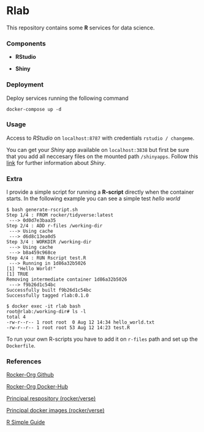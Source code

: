 # Rlab

This repository contains some **R** services for data science.

### Components

- **RStudio**

- **Shiny**

### Deployment

Deploy services running the following command

`docker-compose up -d`

### Usage

Access to *RStudio* on `localhost:8787` with credentials `rstudio / changeme`.

You can get your *Shiny* app available on `localhost:3838` but first be sure that you add all neccesary files on the mounted path `/shinyapps`. Follow this [link](https://shiny.rstudio.com/) for further information about *Shiny*.

### Extra

I provide a simple script for running a **R-script** directly when the container starts. In the following example you can see a simple test *hello world*

~~~
$ bash generate-rscript.sh 
Step 1/4 : FROM rocker/tidyverse:latest
 ---> 0d0d7e3baa35
Step 2/4 : ADD r-files /working-dir
 ---> Using cache
 ---> d6d8c13ea0d5
Step 3/4 : WORKDIR /working-dir
 ---> Using cache
 ---> b8a459c968ce
Step 4/4 : RUN Rscript test.R
 ---> Running in 1d86a32b5026
[1] "Hello World!"
[1] TRUE
Removing intermediate container 1d86a32b5026
 ---> f9b26d1c54bc
Successfully built f9b26d1c54bc
Successfully tagged rlab:0.1.0

$ docker exec -it rlab bash
root@rlab:/working-dir# ls -l
total 4
-rw-r--r-- 1 root root  0 Aug 12 14:34 hello_world.txt
-rw-r--r-- 1 root root 53 Aug 12 14:23 test.R
~~~

To run your own R-scripts you have to add it on `r-files` path and set up the `Dockerfile`.

### References

[Rocker-Org Github](https://github.com/rocker-org)

[Rocker-Org Docker-Hub](https://hub.docker.com/u/rocker/)

[Principal respository (rocker/verse)](https://github.com/rocker-org/rocker-versioned)

[Principal docker images (rocker/verse)](https://hub.docker.com/r/rocker/verse)

[R Simple Guide](https://www.datanalytics.com/libro_r/arboles-de-decision.html)
